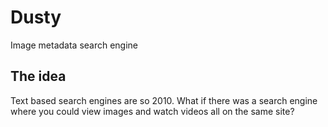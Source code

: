 # Dusty
Image metadata search engine 


## The idea

Text based search engines are so 2010. What if there was a search engine where you could view images and watch videos all on the same site?
